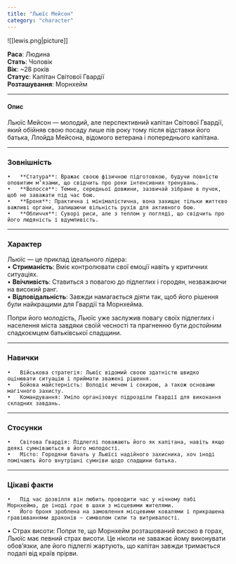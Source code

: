 ```yaml
---
title: "Льюїс Мейсон"
category: "character"
---
```


![[lewis.png|picture]]

**Раса**: Людина  
**Стать**: Чоловік  
**Вік**: ~28 років  
**Статус**: Капітан Світової Гвардії  
**Розташування**: Морнхейм  

---

#### Опис

Льюїс Мейсон — молодий, але перспективний капітан Світової Гвардії, який обійняв свою посаду лише пів року тому після відставки його батька, Ллойда Мейсона, відомого ветерана і попереднього капітана.

---

### Зовнішність  
	•	**Статура**: Вражає своєю фізичною підготовкою, будучи повністю оповитим м’язами, що свідчить про роки інтенсивних тренувань.
	•	**Волосся**: Темне, середньої довжини, зазвичай зібране в пучок, щоб не заважати під час бою.
	•	**Броня**: Практична і мінімалістична, вона захищає тільки життєво важливі органи, залишаючи вільність рухів для активного бою.
	•	**Обличчя**: Суворі риси, але з теплом у погляді, що свідчить про його людяність і вдумливість.

---

### Характер

Льюїс — це приклад ідеального лідера:  
	•	**Стриманість**: Вміє контролювати свої емоції навіть у критичних ситуаціях.  
	•	**Ввічливість**: Ставиться з повагою до підлеглих і городян, незважаючи на високий ранг.  
	•	**Відповідальність**: Завжди намагається діяти так, щоб його рішення були найкращими для Гвардії та Морнхейма.  

Попри його молодість, Льюїс уже заслужив повагу своїх підлеглих і населення міста завдяки своїй чесності та прагненню бути достойним спадкоємцем батьківської спадщини.

---

### Навички

	•	Військова стратегія: Льюїс відомий своєю здатністю швидко оцінювати ситуацію і приймати зважені рішення.  
	•	Бойова майстерність: Володіє мечем і сокирою, а також основами магічного захисту.  
	•	Командування: Уміло організовує підрозділи Гвардії для виконання складних завдань.  

---

### Стосунки

	•	Світова Гвардія: Підлеглі поважають його як капітана, навіть якщо деякі сумніваються в його молодості.  
	•	Місто: Городяни бачать у Льюїсі надійного захисника, хоч іноді помічають його внутрішні сумніви щодо спадщини батька.  

---

### Цікаві факти

	•	Під час дозвілля він любить проводити час у нічному пабі Морнхейма, де іноді грає в шахи з місцевими жителями.  
	•	Його броня зроблена на замовлення місцевими ковалями і прикрашена гравіюваннями драконів — символом сили та витривалості.  
  •	Страх висоти: Попри те, що Морнхейм розташований високо в горах, Льюїс має певний страх висоти. Це ніколи не заважає йому виконувати обов’язки, але його підлеглі жартують, що капітан завжди тримається подалі від країв прірви.
